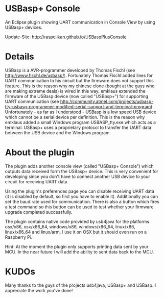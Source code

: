 # USBasp+ Console
An Eclipse plugin showing UART communication in Console View by using USBasp+ devices.

Update-Site: http://raspelikan.github.io/USBaspPlusConsole

# Details
USBasp is a AVR-programmer developed by Thomas Fischl (see http://www.fischl.de/usbasp/). Fortunately Thomas Fischl added lines for UART communication to his circuit but the firmware does not support this feature. This is the reason why my chinese clone (bought at the guys who are making extreme deals) is wired in this way.
emklaus extended the firmware of the USBasp device (now called "USBasp+") for supporting UART communication
(see http://community.atmel.com/projects/usbasp-tty-usbasp-programmer-modified-serial-support-and-terminal-program). Unfortunately - as far as I understood - USBasp is a low speed USB device which cannot be a serial device per definition. This is the reason why emklaus added a small Windows program USBASP_tty.exe which acts as a terminal. USBasp+ uses a proprietary protocol to transfer the UART data between the USB device and the Windows program.

# About the plugin
The plugin adds another console view (called "USBasp+ Console") which outputs data received form the USBasp+ device. This is very convenient for developing since you don't have to connect another USB device to your circuit for receiving UART data.

Using the plugin's preferences page you can disable receiving UART data (it is disabled by default, so first you have to enable it). Additionally you can set the baud rate used for communication. There is also a button which fires a test command so this button can be used to test whether your firmware upgrade completed successfully.

The plugin contains native code provided by usb4java for the platforms osx/x86, osx/x86_64, windows/x86, windows/x86_64, linux/x86, linux/x86_64 and linux/arm. I use it on OSX but it should even run on a Raspberry Pi.

Hint: At the moment the plugin only supports printing data sent by your MCU. In the near future I will add the ability to sent data back to the MCU.

# KUDOs
Many thanks to the guys of the projects usb4java, USBasp+ and USBasp. I appreciate the work you've done!
